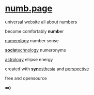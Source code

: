 # [numb.page](https://numb.page)

universal website all about numbers 

become comfortably **numb**er

[numerology](https://numb.page/#numerology) number sense

[**socio**technology](https://numb.page/#sociotechnology) numeronyms

[astrology](https://numb.page/#astrology) ellipse energy

created with [<b>syn</b>esthesia](../../../../s9a) and [perspective](../../../../p9e)

free and opensource 

<b>∞)</b>
